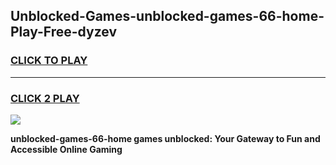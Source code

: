 
## Unblocked-Games-unblocked-games-66-home-Play-Free-dyzev
<h3>
<a href="https://premium76.site?title=unblocked-games-66-home&ref=10A">CLICK TO PLAY</a></h3>
<hr>

<h3>
<a href="https://premium76.site?title=unblocked-games-66-home&ref=10A">CLICK 2 PLAY</a>
  
</h3>

<a href="https://premium76.site?title=unblocked-games-66-home&ref=10A"><img src="https://clearcache.store/games.png"></a>


**unblocked-games-66-home games unblocked: Your Gateway to Fun and Accessible Online Gaming**
